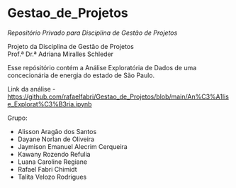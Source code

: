 # Gestao_de_Projetos
*Repositório Privado para Disciplina de Gestão de Projetos*

Projeto da Disciplina de Gestão de Projetos  
Prof.ª Dr.ª Adriana Miralles Schleder

Esse repósitório contém a Análise Exploratória de Dados de uma concecionária de energia do estado de São Paulo.

Link da análise - https://github.com/rafaelfabri/Gestao_de_Projetos/blob/main/An%C3%A1lise_Explorat%C3%B3ria.ipynb

Grupo: 
* Alisson Aragão dos Santos
* Dayane Norlan de Oliveira
* Jaymison Emanuel Alecrim Cerqueira
* Kawany Rozendo Refulia
* Luana Caroline Regiane
* Rafael Fabri Chimidt
* Talita Velozo Rodrigues
